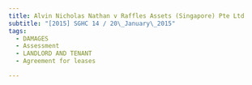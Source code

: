 ```yaml
---
title: Alvin Nicholas Nathan v Raffles Assets (Singapore) Pte Ltd 
subtitle: "[2015] SGHC 14 / 20\_January\_2015"
tags:
  - DAMAGES
  - Assessment
  - LANDLORD AND TENANT
  - Agreement for leases

---
```


